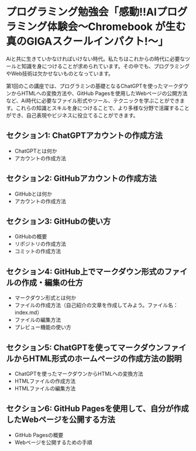 # プログラミング勉強会「感動!!AIプログラミング体験会～Chromebook が生む真のGIGAスクールインパクト!～」

Aiと共に生きていかなければいけない時代。私たちはこれからの時代に必要なツールと知識を身につけることが求められています。その中でも、プログラミングやWeb技術は欠かせないものとなっています。

第1回のこの講座では、プログラミンの基礎となるChatGPTを使ったマークダウンからHTMLへの変換方法や、GitHub Pagesを使用したWebページの公開方法など、Ai時代に必要なファイル形式やツール、テクニックを学ぶことができます。これらの知識とスキルを身につけることで、より多様な分野で活躍することができ、自己表現やビジネスに役立てることができます。

## セクション1: ChatGPTアカウントの作成方法
- ChatGPTとは何か
- アカウントの作成方法

## セクション2: GitHubアカウントの作成方法
- GitHubとは何か
- アカウントの作成方法

## セクション3: GitHubの使い方
- GitHubの概要
- リポジトリの作成方法
- コミットの作成方法

## セクション4: GitHub上でマークダウン形式のファイルの作成・編集の仕方
- マークダウン形式とは何か
- ファイルの作成方法（自己紹介の文章を作成してみよう。ファイル名：index.md）
- ファイルの編集方法
- プレビュー機能の使い方

## セクション5: ChatGPTを使ってマークダウンファイルからHTML形式のホームページの作成方法の説明
- ChatGPTを使ったマークダウンからHTMLへの変換方法
- HTMLファイルの作成方法
- HTMLファイルの編集方法

## セクション6: GitHub Pagesを使用して、自分が作成したWebページを公開する方法
- GitHub Pagesの概要
- Webページを公開するための手順
